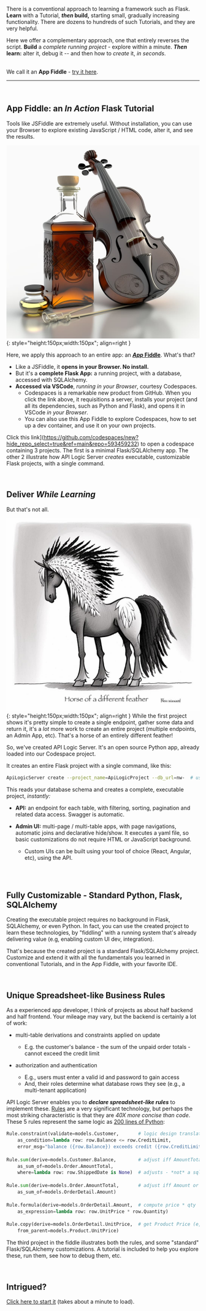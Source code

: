 There is a conventional approach to learning a framework such as Flask.  **Learn** with a Tutorial, ***then* build,** starting small, gradually increasing functionality. There are dozens to hundreds of such Tutorials, and they are very helpful.

Here we offer a complementary approach, one that entirely reverses the script.  **Build** a *complete running project* - explore within a minute.  ***Then* learn:** alter it, debug it -- and then how to *create* it, *in seconds*.
<br><br>

We call it an **App Fiddle** - [try it here](https://github.com/codespaces/new?hide_repo_select=true&ref=main&repo=593459232).

---

&nbsp;

## App Fiddle: an *In Action* Flask Tutorial

Tools like JSFiddle are extremely useful.  Without installation, you can use your Browser to explore existing JavaScript / HTML code, alter it, and see the results.

![Flask Fiddle](images/vscode/app-fiddle/flask-fiddle.jpg){: style="height:150px;width:150px"; align=right }

Here, we apply this approach to an entire app: an [***App* Fiddle**](https://github.com/codespaces/new?hide_repo_select=true&ref=main&repo=593459232).  What's that?

* Like a JSFiddle, it **opens in your Browser.  No install.**
* But it's a **complete Flask App:** a running project, with a database, accessed with SQLAlchemy.
* **Accessed via VSCode**, *running in your Browser*, courtesy Codespaces.
    * Codespaces is a remarkable new product from GitHub.  When you click the link above, it requisitions a server, installs your project (and all its dependencies, such as Python and Flask), and opens it in VSCode *in your Browser*.
    * You can also use this App Fiddle to explore Codespaces, how to set up a dev container, and use it on your own projects.

Click this link](https://github.com/codespaces/new?hide_repo_select=true&ref=main&repo=593459232) to open a codespace containing 3 projects.  The first is a minimal Flask/SQLAlchemy app.  The other 2 illustrate how API Logic Server *creates* executable, customizable Flask projects, with a single command.

&nbsp;

## Deliver *While Learning*

But that's not all.

![Flask Fiddle](images/vscode/app-fiddle/horse-feathers.jpg){: style="height:150px;width:150px"; align=right }
While the first project shows it's pretty simple to create a single endpoint, gather some data and return it, it's a *lot* more work to create an entire project (multiple endpoints, an Admin App, etc).  That's a horse of an entirely different feather!

So, we've created API Logic Server.  It's an open source Python app, already loaded into our Codespace project.

It creates an entire Flask project with a single command, like this:

```bash title="Create a Flask project with this command"
ApiLogicServer create --project_name=ApiLogicProject --db_url=nw-  # use Northwind, no customizations
```

This reads your database schema and creates a complete, executable project, *instantly:*

* **API:** an endpoint for each table, with filtering, sorting, pagination and related data access.  Swagger is automatic.


* **Admin UI:** multi-page / multi-table apps, with page navigations, automatic joins and declarative hide/show.  It executes a yaml file, so basic customizations do not require HTML or JavaScript background.

    * Custom UIs can be built using your tool of choice (React, Angular, etc), using the API.<br><br>


&nbsp;

## Fully Customizable - Standard Python, Flask, SQLAlchemy

Creating the executable project requires no background in Flask, SQLAlchemy, or even Python.  In fact, you can use the created project to learn these technologies, by "fiddling" with a running system that's already delivering value (e.g, enabling custom UI dev, integration).

That's because the created project is a standard Flask/SQLAlchemy project. Customize and extend it with all the fundamentals you learned in conventional Tutorials, and in the App Fiddle, with your favorite IDE.

&nbsp;

## Unique Spreadsheet-like Business Rules

As a experienced app developer, I think of projects as about half backend and half frontend.  Your mileage may vary, but the backend is certainly a lot of work:

* multi-table derivations and constraints applied on update
    * E.g. the customer's balance - the sum of the unpaid order totals - cannot exceed 
the credit limit


* authorization and authentication
    * E.g., users must enter a valid id and password to gain access
    * And, their roles determine what database rows they see (e.g., a multi-tenant application)

API Logic Server enables you to ***declare spreadsheet-like rules*** to implement these.  [Rules](Logic-Why.md) are a very significant technology, but perhaps the most striking characteristic is that they are *40X more concise than code*.  These 5 rules represent the same logic as [200 lines of Python](https://github.com/ApiLogicServer/basic_demo/blob/main/logic/procedural/declarative-vs-procedural-comparison.md):

```python title="5 Rules ~- 200 lines of code. Declare in IDE using code completion, debug in debugger."
Rule.constraint(validate=models.Customer,       # logic design translates directly into rules
    as_condition=lambda row: row.Balance <= row.CreditLimit,
    error_msg="balance ({row.Balance}) exceeds credit ({row.CreditLimit})")

Rule.sum(derive=models.Customer.Balance,        # adjust iff AmountTotal or ShippedDate or CustomerID changes
    as_sum_of=models.Order.AmountTotal,
    where=lambda row: row.ShippedDate is None)  # adjusts - *not* a sql select sum...

Rule.sum(derive=models.Order.AmountTotal,       # adjust iff Amount or OrderID changes
    as_sum_of=models.OrderDetail.Amount)

Rule.formula(derive=models.OrderDetail.Amount,  # compute price * qty
    as_expression=lambda row: row.UnitPrice * row.Quantity)

Rule.copy(derive=models.OrderDetail.UnitPrice,  # get Product Price (e,g., on insert, or ProductId change)
    from_parent=models.Product.UnitPrice)
```

The third project in the fiddle illustrates both the rules, and some "standard" Flask/SQLAlchemy customizations.  A tutorial is included to help you explore these, run them, see how to debug them, etc.

&nbsp;

## Intrigued?

[Click here to start it](https://github.com/codespaces/new?hide_repo_select=true&ref=main&repo=593459232)  (takes about a minute to load).
